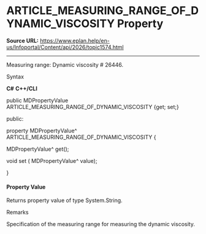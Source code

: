 # ARTICLE_MEASURING_RANGE_OF_DYNAMIC_VISCOSITY Property

**Source URL:** https://www.eplan.help/en-us/Infoportal/Content/api/2026/topic1574.html

---

Measuring range: Dynamic viscosity # 26446.

Syntax

**C#**
**C++/CLI**


public MDPropertyValue ARTICLE_MEASURING_RANGE_OF_DYNAMIC_VISCOSITY {get; set;}

public:

property MDPropertyValue^ ARTICLE_MEASURING_RANGE_OF_DYNAMIC_VISCOSITY {

   MDPropertyValue^ get();

   void set (    MDPropertyValue^ value);

}


#### Property Value

Returns property value of type System.String.

Remarks

Specification of the measuring range for measuring the dynamic viscosity.
